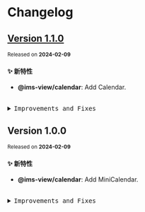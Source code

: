 # Changelog

## [Version&nbsp;1.1.0](https://github.com/eternallycyf/components/compare/@ims-view/calendar@1.0.0...@ims-view/calendar@1.1.0)

<sup>Released on **2024-02-09**</sup>

#### ✨ 新特性

- **@ims-view/calendar**: Add Calendar.

<br/>

<details>
<summary><kbd>Improvements and Fixes</kbd></summary>

#### What's improved

- **@ims-view/calendar**: Add Calendar ([14fff6d](https://github.com/eternallycyf/components/commit/14fff6d))

</details>

## Version&nbsp;1.0.0

<sup>Released on **2024-02-09**</sup>

#### ✨ 新特性

- **@ims-view/calendar**: Add MiniCalendar.

<br/>

<details>
<summary><kbd>Improvements and Fixes</kbd></summary>

#### What's improved

- **@ims-view/calendar**: Add MiniCalendar ([6be604f](https://github.com/eternallycyf/components/commit/6be604f))

</details>
